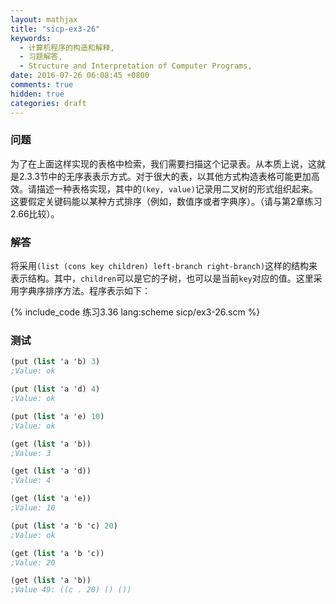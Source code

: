 ```yaml
---
layout: mathjax
title: "sicp-ex3-26"
keywords:
  - 计算机程序的构造和解释,
  - 习题解答,
  - Structure and Interpretation of Computer Programs,
date: 2016-07-26 06:08:45 +0800
comments: true
hidden: true
categories: draft
---
```


### 问题

为了在上面这样实现的表格中检索，我们需要扫描这个记录表。从本质上说，这就是2.3.3节中的无序表表示方式。对于很大的表，以其他方式构造表格可能更加高效。请描述一种表格实现，其中的`(key, value)`记录用二叉树的形式组织起来。这要假定关键码能以某种方式排序（例如，数值序或者字典序）。（请与第2章练习2.66比较）。

### 解答

将采用`(list (cons key children) left-branch right-branch)`这样的结构来表示结构。其中，`children`可以是它的子树，也可以是当前`key`对应的值。这里采用字典序排序方法。程序表示如下：

{% include_code 练习3.36 lang:scheme sicp/ex3-26.scm %}

### 测试

``` scheme
(put (list 'a 'b) 3)
;Value: ok

(put (list 'a 'd) 4)
;Value: ok

(put (list 'a 'e) 10)
;Value: ok

(get (list 'a 'b))
;Value: 3

(get (list 'a 'd))
;Value: 4

(get (list 'a 'e))
;Value: 10

(put (list 'a 'b 'c) 20)
;Value: ok

(get (list 'a 'b 'c))
;Value: 20

(get (list 'a 'b))
;Value 49: ((c . 20) () ())
```
